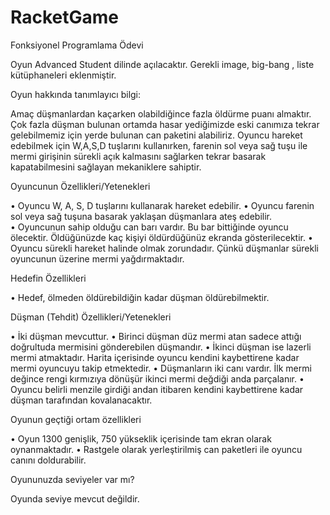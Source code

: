 # RacketGame
Fonksiyonel Programlama Ödevi

Oyun Advanced Student dilinde açılacaktır. Gerekli image, big-bang , liste kütüphaneleri eklenmiştir. 

Oyun hakkında tanımlayıcı bilgi:

Amaç düşmanlardan kaçarken olabildiğince fazla öldürme puanı almaktır. Çok fazla düşman bulunan ortamda hasar yediğimizde eski canımıza tekrar gelebilmemiz için yerde bulunan can paketini alabiliriz. Oyuncu hareket edebilmek için W,A,S,D tuşlarını kullanırken, farenin sol veya sağ tuşu ile mermi girişinin sürekli açık kalmasını sağlarken tekrar basarak kapatabilmesini sağlayan mekaniklere sahiptir. 

Oyuncunun Özellikleri/Yetenekleri

•	Oyuncu W, A, S, D tuşlarını kullanarak hareket edebilir.
•	Oyuncu farenin sol veya sağ tuşuna basarak yaklaşan düşmanlara ateş edebilir.  
•	Oyuncunun sahip olduğu can barı vardır. Bu bar bittiğinde oyuncu ölecektir. Öldüğünüzde kaç kişiyi öldürdüğünüz ekranda gösterilecektir. 
•	Oyuncu sürekli hareket halinde olmak zorundadır. Çünkü düşmanlar sürekli oyuncunun üzerine mermi yağdırmaktadır. 


Hedefin Özellikleri

•	Hedef, ölmeden öldürebildiğin kadar düşman öldürebilmektir. 

Düşman (Tehdit) Özellikleri/Yetenekleri

•	İki düşman mevcuttur. 
•	Birinci düşman düz mermi atan sadece attığı doğrultuda mermisini gönderebilen düşmandır. 
•	İkinci düşman ise lazerli mermi atmaktadır. Harita içerisinde oyuncu kendini kaybettirene kadar mermi oyuncuyu takip etmektedir. 
•	Düşmanların iki canı vardır. İlk mermi değince rengi kırmızıya dönüşür ikinci mermi değdiği anda parçalanır. 
•	Oyuncu belirli menzile girdiği andan itibaren kendini kaybettirene kadar düşman tarafından kovalanacaktır. 

Oyunun geçtiği ortam özellikleri

•	Oyun 1300 genişlik, 750 yükseklik içerisinde tam ekran olarak oynanmaktadır. 
•	Rastgele olarak yerleştirilmiş can paketleri ile oyuncu canını doldurabilir.
 

Oyununuzda seviyeler var mı?

Oyunda seviye mevcut değildir.
